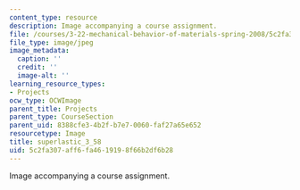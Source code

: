 ```yaml
---
content_type: resource
description: Image accompanying a course assignment.
file: /courses/3-22-mechanical-behavior-of-materials-spring-2008/5c2fa307aff6fa4619198f66b2df6b28_superlastic_3_58.jpg
file_type: image/jpeg
image_metadata:
  caption: ''
  credit: ''
  image-alt: ''
learning_resource_types:
- Projects
ocw_type: OCWImage
parent_title: Projects
parent_type: CourseSection
parent_uid: 8388cfe3-4b2f-b7e7-0060-faf27a65e652
resourcetype: Image
title: superlastic_3_58
uid: 5c2fa307-aff6-fa46-1919-8f66b2df6b28
---
```

Image accompanying a course assignment.

